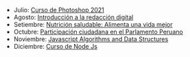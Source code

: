 - Julio: [Curso de Photoshop 2021](https://www.crehana.con/clases/v2/10854/detalle/)
- Agosto: [Introducción a la redacción digital](https://www.crehana.com/clases/v2/9325/player/21406/)
- Setiembre: [Nutrición saludable: Alimenta una vida mejor](https://www.crehana.com/hola/) 
- Octubre: [Participación ciudadana en el Parlamento Peruano](https://www.congreso.gob.pe/control-politico/index.php)
- Noviembre:  [Javascript Algorithms and Data Structures](https://www.freecodecamp.org/learn/javascript-algorithms-and-data-structures/)
- Diciembre: [Curso de Node Js](https://github.com/mdn/learning-area/blob/master/javascript/apis/introduction/maps-example.html)